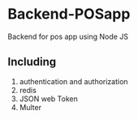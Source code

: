# Backend-POSapp
Backend for pos app using Node JS

## Including
1. authentication and authorization
2. redis
3. JSON web Token
4. Multer

